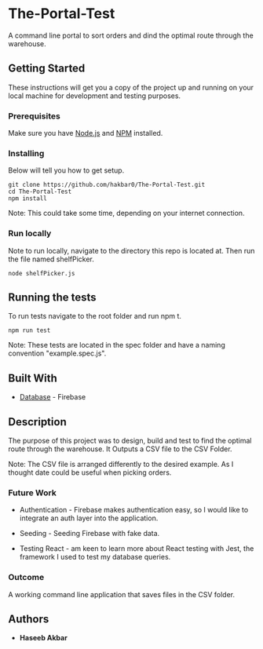 # The-Portal-Test
A command line portal to sort orders and dind the optimal route through the warehouse.

## Getting Started

These instructions will get you a copy of the project up and running on your local machine for development and testing purposes.

### Prerequisites

Make sure you have [Node.js](https://nodejs.org/en/) and [NPM](https://www.npmjs.com/) installed.

### Installing

Below will tell you how to get setup.

```
git clone https://github.com/hakbar0/The-Portal-Test.git
cd The-Portal-Test
npm install
```

Note: This could take some time, depending on your internet connection.

### Run locally

Note to run locally, navigate to the directory this repo is located at. Then run the file named shelfPicker. 

```
node shelfPicker.js
```

## Running the tests

To run tests navigate to the root folder and run npm t.

```
npm run test
```
Note: These tests are located in the spec folder and have a naming convention "example.spec.js".

## Built With

* [Database](https://firebase.google.com) - Firebase

## Description

The purpose of this project was to design, build and test to find the optimal route through the warehouse.
It Outputs a CSV file to the CSV Folder.

Note: The CSV file is arranged differently to the desired example. As I thought date could be useful when picking orders.

### Future Work

* Authentication - Firebase makes authentication easy, so I would like to integrate an auth layer into the application.

* Seeding - Seeding Firebase with fake data.

* Testing React - am keen to learn more about React testing with Jest, the framework I used to test my database queries.

### Outcome

A working command line application that saves files in the CSV folder.

## Authors

* **Haseeb Akbar**

